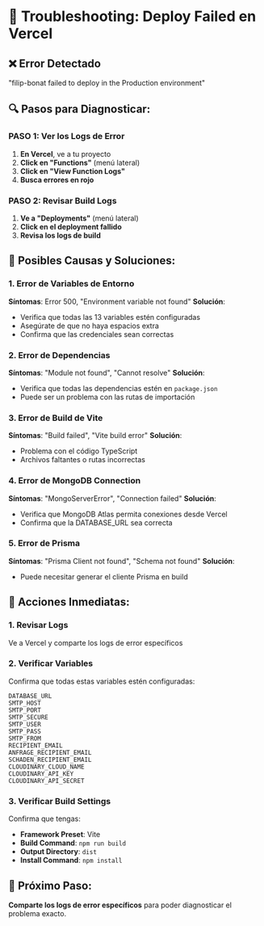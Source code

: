 # 🚨 Troubleshooting: Deploy Failed en Vercel

## ❌ Error Detectado
"filip-bonat failed to deploy in the Production environment"

## 🔍 Pasos para Diagnosticar:

### PASO 1: Ver los Logs de Error
1. **En Vercel**, ve a tu proyecto
2. **Click en "Functions"** (menú lateral)
3. **Click en "View Function Logs"**
4. **Busca errores en rojo**

### PASO 2: Revisar Build Logs
1. **Ve a "Deployments"** (menú lateral)
2. **Click en el deployment fallido**
3. **Revisa los logs de build**

## 🔧 Posibles Causas y Soluciones:

### 1. Error de Variables de Entorno
**Síntomas**: Error 500, "Environment variable not found"
**Solución**:
- Verifica que todas las 13 variables estén configuradas
- Asegúrate de que no haya espacios extra
- Confirma que las credenciales sean correctas

### 2. Error de Dependencias
**Síntomas**: "Module not found", "Cannot resolve"
**Solución**:
- Verifica que todas las dependencias estén en `package.json`
- Puede ser un problema con las rutas de importación

### 3. Error de Build de Vite
**Síntomas**: "Build failed", "Vite build error"
**Solución**:
- Problema con el código TypeScript
- Archivos faltantes o rutas incorrectas

### 4. Error de MongoDB Connection
**Síntomas**: "MongoServerError", "Connection failed"
**Solución**:
- Verifica que MongoDB Atlas permita conexiones desde Vercel
- Confirma que la DATABASE_URL sea correcta

### 5. Error de Prisma
**Síntomas**: "Prisma Client not found", "Schema not found"
**Solución**:
- Puede necesitar generar el cliente Prisma en build

## 🎯 Acciones Inmediatas:

### 1. Revisar Logs
Ve a Vercel y comparte los logs de error específicos

### 2. Verificar Variables
Confirma que todas estas variables estén configuradas:
```
DATABASE_URL
SMTP_HOST
SMTP_PORT
SMTP_SECURE
SMTP_USER
SMTP_PASS
SMTP_FROM
RECIPIENT_EMAIL
ANFRAGE_RECIPIENT_EMAIL
SCHADEN_RECIPIENT_EMAIL
CLOUDINARY_CLOUD_NAME
CLOUDINARY_API_KEY
CLOUDINARY_API_SECRET
```

### 3. Verificar Build Settings
Confirma que tengas:
- **Framework Preset**: Vite
- **Build Command**: `npm run build`
- **Output Directory**: `dist`
- **Install Command**: `npm install`

## 🚀 Próximo Paso:
**Comparte los logs de error específicos** para poder diagnosticar el problema exacto.
